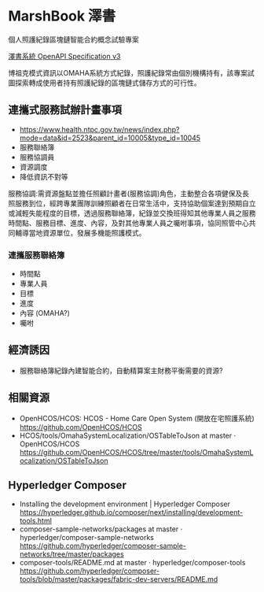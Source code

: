 # MarshBook 澤書 

個人照護紀錄區塊鏈智能合約概念試驗專案

[澤書系統 OpenAPI Specification v3](https://dltdojo.github.io/marsh-book/api.html)

博祖克模式資訊以OMAHA系統方式紀錄，照護紀錄常由個別機構持有，該專案試圖探索轉成使用者持有照護紀錄的區塊鏈式儲存方式的可行性。

## 連攜式服務試辦計畫事項

* https://www.health.ntpc.gov.tw/news/index.php?mode=data&id=2523&parent_id=10005&type_id=10045
* 服務聯絡簿
* 服務協調員
* 資源調度
* 降低資訊不對等

服務協調:需資源盤點並擔任照顧計畫者(服務協調)角色，主動整合各項健保及長照服務到位，經跨專業團隊訓練照顧者在日常生活中，支持協助個案達到預期自立或減輕失能程度的目標，透過服務聯絡簿，紀錄並交換班得知其他專業人員之服務時間點、服務目標、進度、內容，及對其他專業人員之囑咐事項，協同照管中心共同輔導當地資源單位，發展多機能照護模式。

### 連攜服務聯絡簿

* 時間點
* 專業人員
* 目標
* 進度
* 內容 (OMAHA?)
* 囑咐

## 經濟誘因

* 服務聯絡簿紀錄內建智能合約，自動精算案主財務平衡需要的資源?

## 相關資源

* OpenHCOS/HCOS: HCOS - Home Care Open System (開放在宅照護系統) https://github.com/OpenHCOS/HCOS
* HCOS/tools/OmahaSystemLocalization/OSTableToJson at master · OpenHCOS/HCOS https://github.com/OpenHCOS/HCOS/tree/master/tools/OmahaSystemLocalization/OSTableToJson

## Hyperledger Composer 

* Installing the development environment | Hyperledger Composer https://hyperledger.github.io/composer/next/installing/development-tools.html
* composer-sample-networks/packages at master · hyperledger/composer-sample-networks https://github.com/hyperledger/composer-sample-networks/tree/master/packages
* composer-tools/README.md at master · hyperledger/composer-tools https://github.com/hyperledger/composer-tools/blob/master/packages/fabric-dev-servers/README.md
